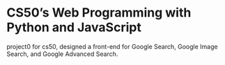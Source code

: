 # CS50’s Web Programming with Python and JavaScript
project0 for cs50, designed a front-end for Google Search, Google Image Search, and Google Advanced Search.

